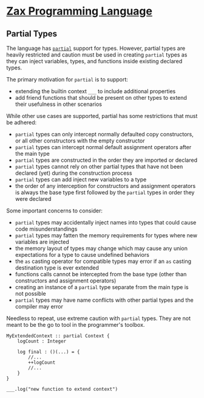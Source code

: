 
# [Zax Programming Language](index.md)

## Partial Types

The language has [`partial`](https://en.wikipedia.org/wiki/Class_(computer_programming)#Partial) support for types. However, partial types are heavily restricted and caution must be used in creating `partial` types as they can inject variables, types, and functions inside existing declared types.

The primary motivation for `partial` is to support:
* extending the builtin context `___` to include additional properties
* add friend functions that should be present on other types to extend their usefulness in other scenarios

While other use cases are supported, partial has some restrictions that must be adhered:
* `partial` types can only intercept normally defaulted copy constructors, or all other constructors with the empty constructor
* `partial` types can intercept normal default assignment operators after the main type
* `partial` types are constructed in the order they are imported or declared
* `partial` types cannot rely on other partial types that have not been declared (yet) during the construction process
* `partial` types can add inject new variables to a type
* the order of any interception for constructors and assignment operators is always the base type first followed by the `partial` types in order they were declared

Some important concerns to consider:
* `partial` types may accidentally inject names into types that could cause code misunderstandings
* `partial` types may fatten the memory requirements for types where new variables are injected
* the memory layout of types may change which may cause any union expectations for a type to cause undefined behaviors
* the `as` casting operator for compatible types may error if an `as` casting destination type is ever extended
* functions calls cannot be intercepted from the base type (other than constructors and assignment operators)
* creating an instance of a `partial` type separate from the main type is not possible
* `partial` types may have name conflicts with other partial types and the compiler may error

Needless to repeat, use extreme caution with `partial` types. They are not meant to be the go to tool in the programmer's toolbox.

````zax
MyExtendedContext :: partial Context {
    logCount : Integer

    log final : ()(...) = {
        //...
        ++logCount
        //...
    }
}

___.log("new function to extend context")
````
